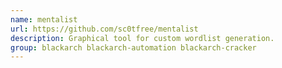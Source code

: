 ```yaml
---
name: mentalist
url: https://github.com/sc0tfree/mentalist
description: Graphical tool for custom wordlist generation.
group: blackarch blackarch-automation blackarch-cracker
---
```

